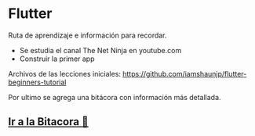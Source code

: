 # Flutter
Ruta de aprendizaje e información para recordar.  
- Se estudia el canal The Net Ninja en youtube.com
- Construir la primer app

Archivos de las lecciones iniciales: 
https://github.com/iamshaunjp/flutter-beginners-tutorial  

Por ultimo se agrega una bitácora con información más detallada.



## [Ir a la Bitacora 📓](./Bitacora.md)


